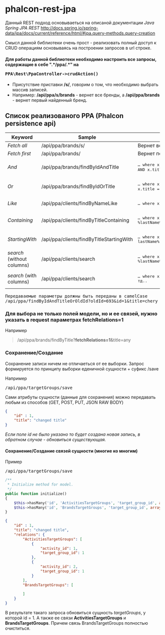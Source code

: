 # phalcon-rest-jpa


Данный REST подход основываеться на описаной документации *Java Spring JPA REST* http://docs.spring.io/spring-data/jpa/docs/current/reference/html/#jpa.query-methods.query-creation

Смысл данной библиотеки очень прост - pеализовать полный доступ к CRUD операциям основываясь на построении запросов в url строке.

#### Для работы данной библиотеки необходимо настроить все запросы, содержащие в себе **".\*/ppa/.\*"** на <pre>PPA\Rest\PpaController->crudAction()</pre>

* Присутствие приставки **/s/**, говорим  о том, что необходимо выбрать массив записей.
* Например: **/api/ppa/s/brands** - вернет все бренды, а **/api/ppa/brands** - вернет первый найденный бренд.

## Список реализованого PPA (Phalcon persistence api) 

|Keyword |Sample |JPQL snippet|
|---------|--------|-------------|
| *Fetch all* | /api/ppa/brands/s/  | Вернет все бренды |
| *Fetch first* | /api/ppa/brands/  | Вернет первый, попавшийся бренд |
| *And* | /api/ppa/brands/findByIdAndTitle  | <pre>… where x.id = :id: AND x.title = :title:</pre> |
| *Or* | /api/ppa/brands/findByIdOrTitle | <pre>… where x.id = :id: OR x.title = :title:</pre>  |
| *Like* | /api/ppa/clients/findByNameLike | <pre>… where x.name LIKE :name:</pre>  |
| *Containing* | /api/ppa/clients/findByTitleContaining | <pre>… where x.title LIKE :lastName: (where :lastName: =  %lastName%)</pre>  |
| *StartingWith* | /api/ppa/clients/findByTitleStartingWith | <pre>… where x.title LIKE :lastName: (where :lastName:  = lastName%)</pre>  |
| *search* (without columns)| /api/ppa/clients/search | <pre>… where x.* LIKE :lastName: (where :lastName:  = %lastName%)</pre>  |
| *search* (with columns) | /api/ppa/clients/search | <pre>… where x.column1 LIKE :lastName: OR .column2 LIKE :lastName: и тд..</pre>  |
<pre>
Передаваемые параметры должны быть переданы в camelCase
/api/ppa/findByIdAndTitleOrOldId?oldId=693&id=1&title=chery
</pre>

### Для выбора не только полей модели, но и ее связей, нужно указать в request параметрах fetchRelations=1
Например 
> /api/ppa/brands/findByTitle?**fetchRelations=1**&title=any


### Сохранение/Создание 

Сохранение записи ничем не отличаеться от ее выборки. Запрос формируется по принципу выборки еденичной сущности + суфикс /save

Например <pre>/api/ppa/targetGroups/save</pre>

Сами атрибуты сущности (данные для сохранения) можно передавать любым из способов (GET, POST, PUT, JSON RAW BODY)
```json
{
    "id" : 1,
    "title": "changed title"
}
```
*Если поле id не было указано то будет создана новая запись, в обратном случае - обновиться существующая.*

#### Сохранение/Создание связей сущности (многие ко многим)

Пример <pre>/api/ppa/targetGroups/save</pre>

```php
/**
 * Initialize method for model.
 */
public function initialize()
{
    $this->hasMany('id', 'ActivitiesTargetGroups', 'target_group_id', array('alias' => 'ActivitiesTargetGroups'));
    $this->hasMany('id', 'BrandsTargetGroups', 'target_group_id', array('alias' => 'BrandsTargetGroups'));
}
```

```json
{
    "id" : 1,
    "title": "changed title",
    "relations": {
        "ActivitiesTargetGroups": [
            {
                "activity_id": 1, 
                "target_group_id": 1
            },
            {
                "activity_id": 2, 
                "target_group_id": 1
            }
        ],
        "BrandsTargetGroups": [
           
        ]
    }
}
```
В результате такаго запроса обновиться сущность *targetGroups*, у которой id = 1. А также ее связи **ActivitiesTargetGroups** и **BrandsTargetGroups**. Причем связь BrandsTargetGroups полностью очиститься. 
